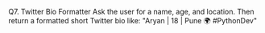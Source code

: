 Q7. Twitter Bio Formatter
Ask the user for a name, age, and location. Then return a formatted short Twitter bio like:
"Aryan | 18 | Pune 🌍 #PythonDev"